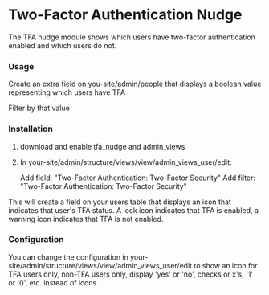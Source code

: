 <h1>Two-Factor Authentication Nudge</h1>

The TFA nudge module shows which users have two-factor authentication enabled and which users do not.

<h3>Usage</h3>

Create an extra field on you-site/admin/people that displays a boolean value representing which users have TFA

Filter by that value

<h3>Installation</h3>

1. download and enable tfa_nudge and admin_views
2. In your-site/admin/structure/views/view/admin_views_user/edit:

    Add field: "Two-Factor Authentication: Two-Factor Security"
    Add filter: "Two-Factor Authentication: Two-Factor Security"

This will create a field on your users table that displays an icon that indicates that user's TFA status. A lock icon indicates that TFA is enabled, a warning icon indicates that TFA is not enabled.

<h3>Configuration</h3>

You can change the configuration in your-site/admin/structure/views/view/admin_views_user/edit to show an icon for TFA users only, non-TFA users only, display 'yes' or 'no', checks or x's, '1' or '0', etc. instead of icons.
